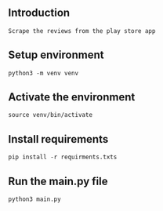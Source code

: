 ## Introduction  
```
Scrape the reviews from the play store app 
```
## Setup environment
```
python3 -m venv venv
```

## Activate the environment
```
source venv/bin/activate
```

## Install requirements
```
pip install -r requirments.txts
```
## Run the main.py file
```
python3 main.py
```